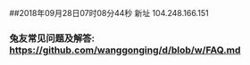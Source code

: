 ##2018年09月28日07时08分44秒 新址 104.248.166.151
### 兔友常见问题及解答: https://github.com/wanggonging/d/blob/w/FAQ.md
